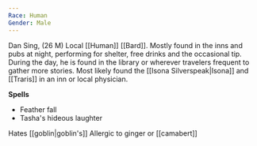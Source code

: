 ```yaml
---
Race: Human
Gender: Male
---
```


Dan Sing, (26 M) Local [[Human]] [[Bard]]. Mostly found in the inns and pubs at night, performing for shelter, free drinks and the occasional tip. During the day, he is found in the library or wherever travelers frequent to gather more stories. Most likely found the [[Isona Silverspeak|Isona]] and [[Traris]] in an inn or local physician.

**Spells**

- Feather fall
- Tasha's hideous laughter

Hates [[goblin|goblin's]]
Allergic to ginger or [[camabert]]
